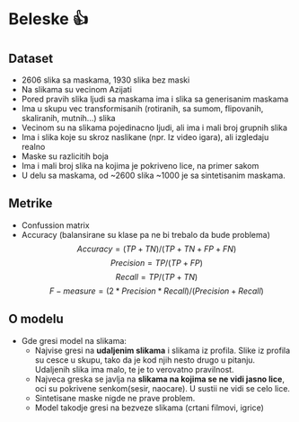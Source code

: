 # Beleske :thumbsup:

## Dataset

- 2606 slika sa maskama, 1930 slika bez maski
- Na slikama su vecinom Azijati
- Pored pravih slika ljudi sa maskama ima i slika sa generisanim maskama
- Ima u skupu vec transformisanih (rotiranih, sa sumom, flipovanih, skaliranih, mutnih...) slika
- Vecinom su na slikama pojedinacno ljudi, ali ima i mali broj grupnih slika
- Ima i slika koje su skroz naslikane (npr. Iz video igara), ali izgledaju realno
- Maske su razlicitih boja
- Ima i mali broj slika na kojima je pokriveno lice, na primer sakom
- U delu sa maskama, od ~2600 slika ~1000 je sa sintetisanim maskama.


## Metrike
 - Confussion matrix 
 - Accuracy (balansirane su klase pa ne bi trebalo da bude problema)
 $$Accuracy = (TP + TN)/(TP + TN + FP + FN)$$
 $$Precision = TP/(TP+FP)$$
 $$Recall = TP/(TP+TN)$$
 $$F-measure = (2* Precision * Recall) / (Precision + Recall)$$
 
 
## O modelu
 - Gde gresi model na slikama:
    - Najvise gresi na **udaljenim slikama** i slikama iz profila. Slike iz profila su cesce u skupu, tako da je kod njih nesto drugo u pitanju. Udaljenih slika ima malo, te je to verovatno pravilnost.
    - Najveca greska se javlja na **slikama na kojima se ne vidi jasno lice**, oci su pokrivene senkom(sesir, naocare). U sustii ne vidi se celo lice.
    - Sintetisane maske nigde ne prave problem.
    - Model takodje gresi na bezveze slikama (crtani filmovi, igrice)
